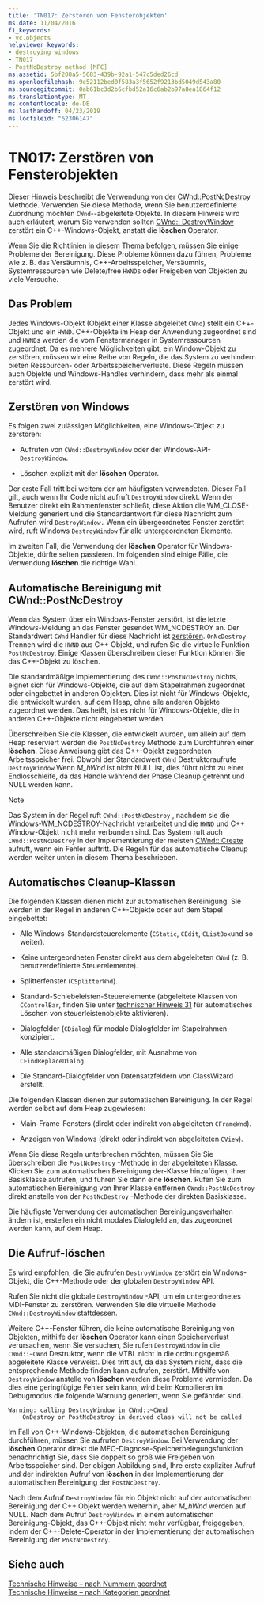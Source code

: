 ```yaml
---
title: 'TN017: Zerstören von Fensterobjekten'
ms.date: 11/04/2016
f1_keywords:
- vc.objects
helpviewer_keywords:
- destroying windows
- TN017
- PostNcDestroy method [MFC]
ms.assetid: 5bf208a5-5683-439b-92a1-547c5ded26cd
ms.openlocfilehash: 9e52112bed0f583a3f5652f9213bd5049d543a80
ms.sourcegitcommit: 0ab61bc3d2b6cfbd52a16c6ab2b97a8ea1864f12
ms.translationtype: MT
ms.contentlocale: de-DE
ms.lasthandoff: 04/23/2019
ms.locfileid: "62306147"
---
```

# <a name="tn017-destroying-window-objects"></a>TN017: Zerstören von Fensterobjekten

Dieser Hinweis beschreibt die Verwendung von der [CWnd::PostNcDestroy](../mfc/reference/cwnd-class.md#postncdestroy) Methode. Verwenden Sie diese Methode, wenn Sie benutzerdefinierte Zuordnung möchten `CWnd`--abgeleitete Objekte. In diesem Hinweis wird auch erläutert, warum Sie verwenden sollten [CWnd:: DestroyWindow](../mfc/reference/cwnd-class.md#destroywindow) zerstört ein C++-Windows-Objekt, anstatt die **löschen** Operator.

Wenn Sie die Richtlinien in diesem Thema befolgen, müssen Sie einige Probleme der Bereinigung. Diese Probleme können dazu führen, Probleme wie z. B. das Versäumnis, C++-Arbeitsspeicher, Versäumnis, Systemressourcen wie Delete/free `HWND`s oder Freigeben von Objekten zu viele Versuche.

## <a name="the-problem"></a>Das Problem

Jedes Windows-Objekt (Objekt einer Klasse abgeleitet `CWnd`) stellt ein C++-Objekt und ein `HWND`. C++-Objekte im Heap der Anwendung zugeordnet sind und `HWND`s werden die vom Fenstermanager in Systemressourcen zugeordnet. Da es mehrere Möglichkeiten gibt, ein Window-Objekt zu zerstören, müssen wir eine Reihe von Regeln, die das System zu verhindern bieten Ressourcen- oder Arbeitsspeicherverluste. Diese Regeln müssen auch Objekte und Windows-Handles verhindern, dass mehr als einmal zerstört wird.

## <a name="destroying-windows"></a>Zerstören von Windows

Es folgen zwei zulässigen Möglichkeiten, eine Windows-Objekt zu zerstören:

- Aufrufen von `CWnd::DestroyWindow` oder der Windows-API- `DestroyWindow`.

- Löschen explizit mit der **löschen** Operator.

Der erste Fall tritt bei weitem der am häufigsten verwendeten. Dieser Fall gilt, auch wenn Ihr Code nicht aufruft `DestroyWindow` direkt. Wenn der Benutzer direkt ein Rahmenfenster schließt, diese Aktion die WM_CLOSE-Meldung generiert und die Standardantwort für diese Nachricht zum Aufrufen wird `DestroyWindow.` Wenn ein übergeordnetes Fenster zerstört wird, ruft Windows `DestroyWindow` für alle untergeordneten Elemente.

Im zweiten Fall, die Verwendung der **löschen** Operator für Windows-Objekte, dürfte selten passieren. Im folgenden sind einige Fälle, die Verwendung **löschen** die richtige Wahl.

## <a name="auto-cleanup-with-cwndpostncdestroy"></a>Automatische Bereinigung mit CWnd::PostNcDestroy

Wenn das System über ein Windows-Fenster zerstört, ist die letzte Windows-Meldung an das Fenster gesendet WM_NCDESTROY an. Der Standardwert `CWnd` Handler für diese Nachricht ist [zerstören](../mfc/reference/cwnd-class.md#onncdestroy). `OnNcDestroy` Trennen wird die `HWND` aus C++ Objekt, und rufen Sie die virtuelle Funktion `PostNcDestroy`. Einige Klassen überschreiben dieser Funktion können Sie das C++-Objekt zu löschen.

Die standardmäßige Implementierung des `CWnd::PostNcDestroy` nichts, eignet sich für Windows-Objekte, die auf dem Stapelrahmen zugeordnet oder eingebettet in anderen Objekten. Dies ist nicht für Windows-Objekte, die entwickelt wurden, auf dem Heap, ohne alle anderen Objekte zugeordnet werden. Das heißt, ist es nicht für Windows-Objekte, die in anderen C++-Objekte nicht eingebettet werden.

Überschreiben Sie die Klassen, die entwickelt wurden, um allein auf dem Heap reserviert werden die `PostNcDestroy` Methode zum Durchführen einer **löschen**. Diese Anweisung gibt das C++-Objekt zugeordneten Arbeitsspeicher frei. Obwohl der Standardwert `CWnd` Destruktoraufrufe `DestroyWindow` Wenn *M_hWnd* ist nicht NULL ist, dies führt nicht zu einer Endlosschleife, da das Handle während der Phase Cleanup getrennt und NULL werden kann.

> [!NOTE]
>  Das System in der Regel ruft `CWnd::PostNcDestroy` , nachdem sie die Windows-WM_NCDESTROY-Nachricht verarbeitet und die `HWND` und C++ Window-Objekt nicht mehr verbunden sind. Das System ruft auch `CWnd::PostNcDestroy` in der Implementierung der meisten [CWnd:: Create](../mfc/reference/cwnd-class.md#create) aufruft, wenn ein Fehler auftritt. Die Regeln für das automatische Cleanup werden weiter unten in diesem Thema beschrieben.

## <a name="auto-cleanup-classes"></a>Automatisches Cleanup-Klassen

Die folgenden Klassen dienen nicht zur automatischen Bereinigung. Sie werden in der Regel in anderen C++-Objekte oder auf dem Stapel eingebettet:

- Alle Windows-Standardsteuerelemente (`CStatic`, `CEdit`, `CListBox`und so weiter).

- Keine untergeordneten Fenster direkt aus dem abgeleiteten `CWnd` (z. B. benutzerdefinierte Steuerelemente).

- Splitterfenster (`CSplitterWnd`).

- Standard-Schiebeleisten-Steuerelemente (abgeleitete Klassen von `CControlBar`, finden Sie unter [technischer Hinweis 31](../mfc/tn031-control-bars.md) für automatisches Löschen von steuerleistenobjekte aktivieren).

- Dialogfelder (`CDialog`) für modale Dialogfelder im Stapelrahmen konzipiert.

- Alle standardmäßigen Dialogfelder, mit Ausnahme von `CFindReplaceDialog`.

- Die Standard-Dialogfelder von Datensatzfeldern von ClassWizard erstellt.

Die folgenden Klassen dienen zur automatischen Bereinigung. In der Regel werden selbst auf dem Heap zugewiesen:

- Main-Frame-Fensters (direkt oder indirekt von abgeleiteten `CFrameWnd`).

- Anzeigen von Windows (direkt oder indirekt von abgeleiteten `CView`).

Wenn Sie diese Regeln unterbrechen möchten, müssen Sie Sie überschreiben die `PostNcDestroy` -Methode in der abgeleiteten Klasse. Klicken Sie zum automatischen Bereinigung der-Klasse hinzufügen, Ihrer Basisklasse aufrufen, und führen Sie dann eine **löschen**. Rufen Sie zum automatischen Bereinigung von Ihrer Klasse entfernen `CWnd::PostNcDestroy` direkt anstelle von der `PostNcDestroy` -Methode der direkten Basisklasse.

Die häufigste Verwendung der automatischen Bereinigungsverhalten ändern ist, erstellen ein nicht modales Dialogfeld an, das zugeordnet werden kann, auf dem Heap.

## <a name="when-to-call-delete"></a>Die Aufruf-löschen

Es wird empfohlen, die Sie aufrufen `DestroyWindow` zerstört ein Windows-Objekt, die C++-Methode oder der globalen `DestroyWindow` API.

Rufen Sie nicht die globale `DestroyWindow` -API, um ein untergeordnetes MDI-Fenster zu zerstören. Verwenden Sie die virtuelle Methode `CWnd::DestroyWindow` stattdessen.

Weitere C++-Fenster führen, die keine automatische Bereinigung von Objekten, mithilfe der **löschen** Operator kann einen Speicherverlust verursachen, wenn Sie versuchen, Sie rufen `DestroyWindow` in die `CWnd::~CWnd` Destruktor, wenn die VTBL nicht in die ordnungsgemäß abgeleitete Klasse verweist. Dies tritt auf, da das System nicht, dass die entsprechende Methode finden kann aufrufen, zerstört. Mithilfe von `DestroyWindow` anstelle von **löschen** werden diese Probleme vermieden. Da dies eine geringfügige Fehler sein kann, wird beim Kompilieren im Debugmodus die folgende Warnung generiert, wenn Sie gefährdet sind.

```
Warning: calling DestroyWindow in CWnd::~CWnd
    OnDestroy or PostNcDestroy in derived class will not be called
```

Im Fall von C++-Windows-Objekten, die automatischen Bereinigung durchführen, müssen Sie aufrufen `DestroyWindow`. Bei Verwendung der **löschen** Operator direkt die MFC-Diagnose-Speicherbelegungsfunktion benachrichtigt Sie, dass Sie doppelt so groß wie Freigeben von Arbeitsspeicher sind. Der obigen Abbildung sind, Ihre erste expliziter Aufruf und der indirekten Aufruf von **löschen** in der Implementierung der automatischen Bereinigung der `PostNcDestroy`.

Nach dem Aufruf `DestroyWindow` für ein Objekt nicht auf der automatischen Bereinigung der C++ Objekt werden weiterhin, aber *M_hWnd* werden auf NULL. Nach dem Aufruf `DestroyWindow` in einem automatischen Bereinigung-Objekt, das C++-Objekt nicht mehr verfügbar, freigegeben, indem der C++-Delete-Operator in der Implementierung der automatischen Bereinigung der `PostNcDestroy`.

## <a name="see-also"></a>Siehe auch

[Technische Hinweise – nach Nummern geordnet](../mfc/technical-notes-by-number.md)<br/>
[Technische Hinweise – nach Kategorien geordnet](../mfc/technical-notes-by-category.md)
